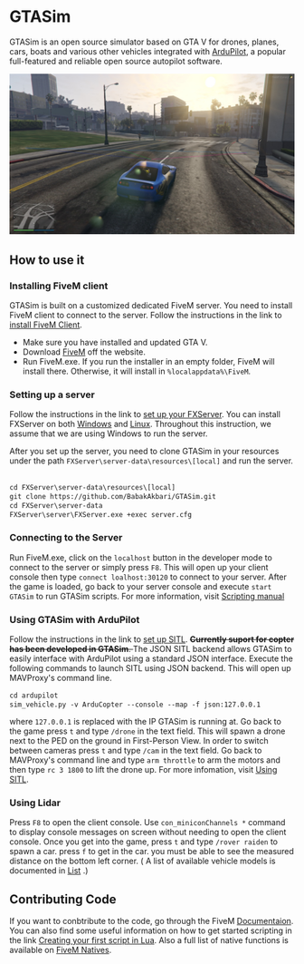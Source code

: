 # GTASim

GTASim is an open source simulator based on GTA V for drones, planes, cars, boats and various other vehicles integrated with [ArduPilot](https://github.com/ArduPilot/ardupilot), a popular full-featured and reliable open source autopilot software.

![alt text](https://github.com/BabakAkbari/GTASim/blob/master/gta5.jpg)

## How to use it

### Installing FiveM client

GTASim is built on a customized dedicated FiveM server. You need to install FiveM client to connect to the server.
Follow the instructions in the link to [install FiveM Client](https://docs.fivem.net/docs/client-manual/installing-fivem/).
* Make sure you have installed and updated GTA V.
* Download [FiveM](https://fivem.net/) off the website.
* Run FiveM.exe. If you run the installer in an empty folder, FiveM will install there. Otherwise, it will install in `%localappdata%\FiveM`.

### Setting up a server

Follow the instructions in the link to [set up your FXServer](https://docs.fivem.net/docs/server-manual/setting-up-a-server/). 
You can install FXServer on both [Windows](https://docs.fivem.net/docs/server-manual/setting-up-a-server/#windows) and [Linux](https://docs.fivem.net/docs/server-manual/setting-up-a-server/#linux). Throughout this instruction, we assume that we are using Windows to run the server.

After you set up the server, you need to clone GTASim in your resources under the path `FXServer\server-data\resources\[local]` and run the server.

```

cd FXServer\server-data\resources\[local]
git clone https://github.com/BabakAkbari/GTASim.git
cd FXServer\server-data
FXServer\server\FXServer.exe +exec server.cfg
```

### Connecting to the Server

Run FiveM.exe, click on the `localhost` button in the developer mode to connect to the server or simply press `F8`. This will open up your client console then type `connect loalhost:30120` to connect to your server. After the game is loaded, go back to your server console and execute `start GTASim` to run GTASim scripts. For more information, visit [Scripting manual](https://docs.fivem.net/docs/scripting-manual/) 

### Using GTASim with ArduPilot

Follow the instructions in the link to [set up SITL](https://ardupilot.org/dev/docs/SITL-setup-landingpage.html).
<del> **Currently suport for copter has been developed in GTASim**. </del>
The JSON SITL backend allows GTASim to easily interface with ArduPilot using a standard JSON interface. 
Execute the following commands to launch SITL using JSON backend. This will open up MAVProxy's command line.
```
cd ardupilot
sim_vehicle.py -v ArduCopter --console --map -f json:127.0.0.1
```
where `127.0.0.1` is replaced with the IP GTASim is running at.
Go back to the game press `t` and type `/drone` in the text field. This will spawn a drone next to the PED on the ground in First-Person View. In order to switch between cameras press `t` and type `/cam` in the text field. 
Go back to MAVProxy's command line and type `arm throttle` to arm the motors and then type `rc 3 1800` to lift the drone up.
For more infomation, visit [Using SITL](https://ardupilot.org/dev/docs/using-sitl-for-ardupilot-testing.html).

### Using Lidar

Press `F8` to open the client console. Use `con_miniconChannels *` command to display console messages on screen without needing to open the client console.
Once you get into the game, press `t` and type `/rover raiden` to spawn a car. press `f` to get in the car. you must be able to see the measured distance on the bottom left corner. ( A list of available vehicle models is documented in [List](https://wiki.gtanet.work/index.php?title=Vehicle_Models) .)

## Contributing Code
If you want to conbtribute to the code, go through the FiveM [Documentaion](https://docs.fivem.net/docs/).
You can also find some useful information on how to get started scripting in the link [Creating your first script in Lua](https://docs.fivem.net/docs/scripting-manual/introduction/creating-your-first-script/).
Also a full list of native functions is available on [FiveM Natives](https://runtime.fivem.net/doc/natives/).

